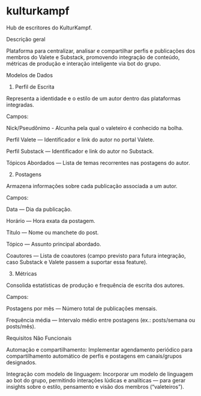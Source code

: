 # kulturkampf
Hub de escritores do KulturKampf.

Descrição geral

Plataforma para centralizar, analisar e compartilhar perfis e publicações dos membros do Valete e Substack, promovendo integração de conteúdo, métricas de produção e interação inteligente via bot do grupo.

Modelos de Dados
1. Perfil de Escrita

Representa a identidade e o estilo de um autor dentro das plataformas integradas.

Campos:

Nick/Pseudônimo - Alcunha pela qual o valeteiro é conhecido na bolha.

Perfil Valete — Identificador e link do autor no portal Valete.

Perfil Substack — Identificador e link do autor no Substack.

Tópicos Abordados — Lista de temas recorrentes nas postagens do autor.

2. Postagens

Armazena informações sobre cada publicação associada a um autor.

Campos:

Data — Dia da publicação.

Horário — Hora exata da postagem.

Título — Nome ou manchete do post.

Tópico — Assunto principal abordado.

Coautores — Lista de coautores (campo previsto para futura integração, caso Substack e Valete passem a suportar essa feature).

3. Métricas

Consolida estatísticas de produção e frequência de escrita dos autores.

Campos:

Postagens por mês — Número total de publicações mensais.

Frequência média — Intervalo médio entre postagens (ex.: posts/semana ou posts/mês).

Requisitos Não Funcionais

Automação e compartilhamento:
Implementar agendamento periódico para compartilhamento automático de perfis e postagens em canais/grupos designados.

Integração com modelo de linguagem:
Incorporar um modelo de linguagem ao bot do grupo, permitindo interações lúdicas e analíticas — para gerar insights sobre o estilo, pensamento e visão dos membros (“valeteiros”).
